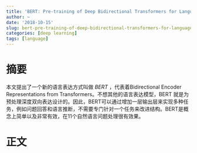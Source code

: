 ```yaml
---
title: 'BERT: Pre-training of Deep Bidirectional Transformers for Language Understanding论文学习'
author: ~
date: '2018-10-15'
slug: bert-pre-training-of-deep-bidirectional-transformers-for-language-understanding
categories: [deep learning]
tags: [language]
---
```


# 摘要
本文提出了一个新的语言表达方式叫做 *BERT* ，代表着Bidirectional Encoder Representations from Transformers。不想其他的语言表达模型，BERT 就是为预处理深度双向表达设计的。因此，BERT可以通过增加一层输出层来实现多种任务，例如问题回答和语言推断，不需要专门针对一个任务来改进结构。BERT是概念上简单以及非常有效，在11个自然语言问题处理很有效果。

# 正文

